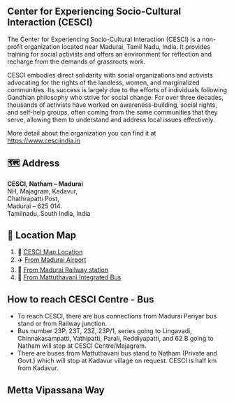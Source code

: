 

## Center for Experiencing Socio-Cultural Interaction (CESCI)

The Center for Experiencing Socio-Cultural Interaction (CESCI) is a non-profit organization located near Madurai, Tamil Nadu, India. It provides training for social activists and offers an environment for reflection and recharge from the demands of grassroots work.

CESCI embodies direct solidarity with social organizations and activists advocating for the rights of the landless, women, and marginalized communities. Its success is largely due to the efforts of individuals following Gandhian philosophy who strive for social change. For over three decades, thousands of activists have worked on awareness-building, social rights, and self-help groups, often coming from the same communities that they serve, allowing them to understand and address local issues effectively.

More detail about the organization you can find it at https://www.cesciindia.in


## :world_map: Address

**CESCI, Natham – Madurai**\
NH, Majagram, Kadavur,\
Chathrapatti Post,\
Madurai – 625 014.\
Tamilnadu, South India, India

## :round_pushpin: Location Map

1. :pushpin: [CESCI Map Location](https://maps.app.goo.gl/JzuHuRKgw8qGadtq8)
2. :airplane: [From Madurai Airport ](https://maps.app.goo.gl/evG29MCAfL7pY4ba7)
3. :train: [From Madurai Railway station](https://maps.app.goo.gl/SJqsKdRodZeepG7B6)
4. :bus: [From Mattuthavani Integrated Bus](https://maps.app.goo.gl/xqwikaQf6CNk7HDW7)


## How to reach CESCI Centre - Bus

* To reach CESCI, there are bus connections from Madurai Periyar bus stand or from Railway junction.
* Bus number 23P, 23T, 23Z, 23P/1, series going to Lingavadi, Chinnakasampatti, Vathipatti, Parali, Reddiyapatti, and 62 B going to Natham  will stop at CESCI Centre/Majagram.
* There are buses from Mattuthavani bus stand to Natham (Private and Govt.) which will stop at Kadavur village on request. CESCI is half km from Kadavur.

## Metta Vipassana Way
